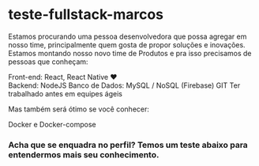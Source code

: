 # teste-fullstack-marcos

Estamos procurando uma pessoa desenvolvedora que possa agregar em nosso time, principalmente quem gosta de propor soluções e inovações. Estamos montando nosso novo time de Produtos e pra isso precisamos de pessoas que conheçam:

Front-end: React, React Native ♥️ <br>
Backend: NodeJS
Banco de Dados: MySQL / NoSQL (Firebase)
GIT
Ter trabalhado antes em equipes ágeis

Mas também será ótimo se você conhecer:

Docker e Docker-compose

<h3> Acha que se enquadra no perfil? Temos um teste abaixo para entendermos mais seu conhecimento. </h3>

